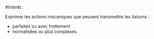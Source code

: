 #Intérêt :

Exprimer les actions mécaniques que peuvent transmettre les liaisons :

* parfaites ou avec frottement
* normalisées ou plus complexes.